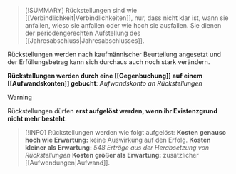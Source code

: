 >[!SUMMARY]
>Rückstellungen sind wie [[Verbindlichkeit|Verbindlichkeiten]], nur, dass nicht klar ist, wann sie anfallen, wieso sie anfallen oder wie hoch sie ausfallen.
>Sie dienen der periodengerechten Aufstellung des [[Jahresabschluss|Jahresabschlusses]].

Rückstellungen werden nach kaufmännischer Beurteilung angesetzt und der Erfüllungsbetrag kann sich durchaus auch noch stark verändern.

**Rückstellungen werden durch eine [[Gegenbuchung]] auf einem [[Aufwandskonten]] gebucht**:
*Aufwandskonto an Rückstellungen*

>[!WARNING]
>Rückstellungen dürfen **erst aufgelöst werden, wenn ihr Existenzgrund nicht mehr besteht**.

>[!INFO]
>Rückstellungen werden wie folgt aufgelöst:
>**Kosten genauso hoch wie Erwartung:** keine Auswirkung auf den Erfolg.
>**Kosten kleiner als Erwartung:** *548 Erträge aus der Herabsetzung von Rückstellungen*
>**Kosten größer als Erwartung:** zusätzlicher [[Aufwendungen|Aufwand]].

